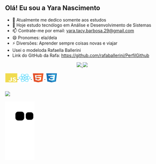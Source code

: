 ## Olá! Eu sou a Yara  Nascimento


- 🔭 Atualmente me dedico somente aos estudos
- 🌱 Hoje estudo tecnólogo em Análise e Desenvolvimento de Sistemas
- 📫 Contrate-me por email: yara.tacy.barbosa.29@gmail.com
- 😄 Pronomes: ela/dela
- ⚡ Diversões: Aprender sempre coisas novas e viajar 
- Usei o modeloda Rafaella Ballerini 
- Link do GitHub da Rafa:  https://github.com/rafaballerini/PerfilGithub

<div align="center">
  <a href="https://github.com/YaraNascimento">
  <img height="140em" src="https://github-readme-stats.vercel.app/api?username=YaraNascimento&show_icons=false&theme=dracula&include_all_commits=true&count_private=true"/>
  <img height="140em" src="https://github-readme-stats.vercel.app/api/top-langs/?username=YaraNascimento&layout=compact&langs_count=7&theme=dracula"/>
</div>
  
  
  </div>
<div style="display: inline_block"><br>
  <img align="center" alt="" height="30" width="40" src="https://raw.githubusercontent.com/devicons/devicon/master/icons/javascript/javascript-plain.svg">
  <img align="center" alt="" height="30" width="40" src="https://raw.githubusercontent.com/devicons/devicon/master/icons/react/react-original.svg">
  <img align="center" alt="" height="30" width="40" src="https://raw.githubusercontent.com/devicons/devicon/master/icons/html5/html5-original.svg">
  <img align="center" alt="" height="30" width="40" src="https://raw.githubusercontent.com/devicons/devicon/master/icons/css3/css3-original.svg">
 
</div>

##

<div> 
  <a href="https://www.linkedin.com/in/yara-nascimento-4a0120212/" target="_blank"><img src="https://img.shields.io/badge/-LinkedIn-%230077B5?style=for-the-badge&logo=linkedin&logoColor=white" target="_blank"></a> 
 
  ![Snake animation](https://github.com/rafaballerini/rafaballerini/blob/output/github-contribution-grid-snake.svg)
 
</div>

